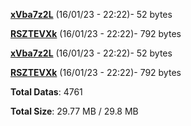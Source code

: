 [**xVba7z2L**](/data/xVba7z2L.txt) (16/01/23 - 22:22)- 52 bytes

[**RSZTEVXk**](/data/RSZTEVXk.txt) (16/01/23 - 22:22)- 792 bytes

[**xVba7z2L**](/data/xVba7z2L.txt) (16/01/23 - 22:22)- 52 bytes

[**RSZTEVXk**](/data/RSZTEVXk.txt) (16/01/23 - 22:22)- 792 bytes

**Total Datas**: 4761

**Total Size**: 29.77 MB / 29.8 MB
